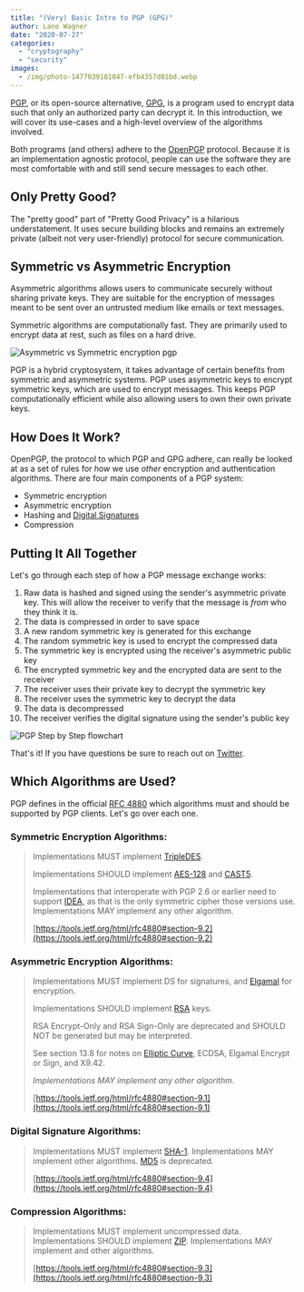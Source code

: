```yaml
---
title: "(Very) Basic Intro to PGP (GPG)"
author: Lane Wagner
date: "2020-07-27"
categories: 
  - "cryptography"
  - "security"
images:
  - /img/photo-1477039181047-efb4357d01bd.webp
---
```


[PGP](https://en.wikipedia.org/wiki/Pretty_Good_Privacy), or its open-source alternative, [GPG](https://en.wikipedia.org/wiki/GNU_Privacy_Guard), is a program used to encrypt data such that only an authorized party can decrypt it. In this introduction, we will cover its use-cases and a high-level overview of the algorithms involved.

Both programs (and others) adhere to the [OpenPGP](https://en.wikipedia.org/wiki/Pretty_Good_Privacy#OpenPGP) protocol. Because it is an implementation agnostic protocol, people can use the software they are most comfortable with and still send secure messages to each other.

## Only Pretty Good?

The "pretty good" part of "Pretty Good Privacy" is a hilarious understatement. It uses secure building blocks and remains an extremely private (albeit not very user-friendly) protocol for secure communication.

## Symmetric vs Asymmetric Encryption

Asymmetric algorithms allows users to communicate securely without sharing private keys. They are suitable for the encryption of messages meant to be sent over an untrusted medium like emails or text messages.

Symmetric algorithms are computationally fast. They are primarily used to encrypt data at rest, such as files on a hard drive.

![Asymmetric vs Symmetric encryption pgp](/img/Asymmetric-vs-Symmetric.png)

PGP is a hybrid cryptosystem, it takes advantage of certain benefits from symmetric and asymmetric systems. PGP uses asymmetric keys to encrypt symmetric keys, which are used to encrypt messages. This keeps PGP computationally efficient while also allowing users to own their own private keys.

## How Does It Work?

OpenPGP, the protocol to which PGP and GPG adhere, can really be looked at as a set of rules for _how_ we use _other_ encryption and authentication algorithms. There are four main components of a PGP system:

- Symmetric encryption
- Asymmetric encryption
- Hashing and [Digital Signatures](https://qvault.io/2019/12/12/hmac-and-mac-explained-simply-building-secure-auth-with-jwts/)
- Compression

## Putting It All Together

Let's go through each step of how a PGP message exchange works:

1. Raw data is hashed and signed using the sender's asymmetric private key. This will allow the receiver to verify that the message is _from_ who they think it is.
2. The data is compressed in order to save space
3. A new random symmetric key is generated for this exchange
4. The random symmetric key is used to encrypt the compressed data
5. The symmetric key is encrypted using the receiver's asymmetric public key
6. The encrypted symmetric key and the encrypted data are sent to the receiver
7. The receiver uses their private key to decrypt the symmetric key
8. The receiver uses the symmetric key to decrypt the data
9. The data is decompressed
10. The receiver verifies the digital signature using the sender's public key

![PGP Step by Step flowchart](/img/Untitled-Project-792x1024.jpg)

That's it! If you have questions be sure to reach out on [Twitter](https://twitter.com/wagslane).

## Which Algorithms are Used?

PGP defines in the official [RFC 4880](https://tools.ietf.org/html/rfc4880) which algorithms must and should be supported by PGP clients. Let's go over each one.

### Symmetric Encryption Algorithms:

> Implementations MUST implement [TripleDES](https://en.wikipedia.org/wiki/Triple_DES).
> 
> Implementations SHOULD implement [AES-128](https://qvault.io/2020/01/02/very-basic-intro-to-aes-256-cipher/) and [CAST5](https://en.wikipedia.org/wiki/CAST-128).
> 
> Implementations that interoperate with PGP 2.6 or earlier need to support [IDEA](https://en.wikipedia.org/wiki/International_Data_Encryption_Algorithm), as that is the only symmetric cipher those versions use. Implementations MAY implement any other algorithm.
> 
> [https://tools.ietf.org/html/rfc4880#section-9.2](https://tools.ietf.org/html/rfc4880#section-9.2)

### Asymmetric Encryption Algorithms:

> Implementations MUST implement DS for signatures, and [Elgamal](https://en.wikipedia.org/wiki/ElGamal_encryption) for encryption.
> 
> Implementations SHOULD implement [RSA](https://en.wikipedia.org/wiki/RSA_(cryptosystem)) keys.
> 
> RSA Encrypt-Only and RSA Sign-Only are deprecated and SHOULD NOT be generated but may be interpreted.
> 
> See section 13.8 for notes on [Elliptic Curve](https://qvault.io/2020/07/21/very-basic-intro-to-elliptic-curve-cryptography/), ECDSA, Elgamal Encrypt or Sign, and X9.42.
> 
> _Implementations MAY implement any other algorithm._
> 
> [https://tools.ietf.org/html/rfc4880#section-9.1](https://tools.ietf.org/html/rfc4880#section-9.1)

### Digital Signature Algorithms:

> Implementations MUST implement [SHA-1](https://qvault.io/2020/07/08/how-sha-2-works-step-by-step-sha-256/). Implementations MAY implement other algorithms. [MD5](https://qvault.io/2020/01/01/very-basic-intro-to-hash-functions-sha-256-md-5-etc/) is deprecated.
> 
> [https://tools.ietf.org/html/rfc4880#section-9.4](https://tools.ietf.org/html/rfc4880#section-9.4)

### Compression Algorithms:

> Implementations MUST implement uncompressed data. Implementations SHOULD implement [ZIP](https://en.wikipedia.org/wiki/Zip_(file_format)). Implementations MAY implement and other algorithms.
> 
> [https://tools.ietf.org/html/rfc4880#section-9.3](https://tools.ietf.org/html/rfc4880#section-9.3)

